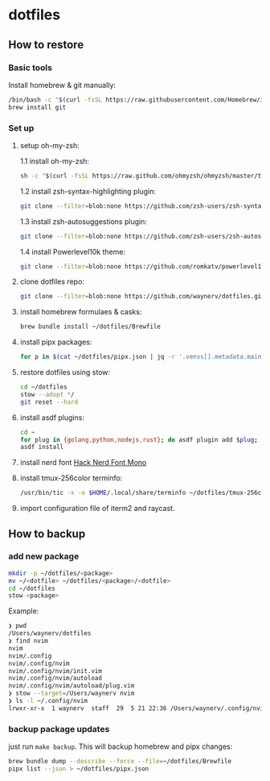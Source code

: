 # dotfiles

## How to restore

### Basic tools

Install homebrew & git manually:
```bash
/bin/bash -c "$(curl -fsSL https://raw.githubusercontent.com/Homebrew/install/HEAD/install.sh)"
brew install git 
```

### Set up

1. setup oh-my-zsh:

    1.1 install oh-my-zsh:
    ```bash
    sh -c "$(curl -fsSL https://raw.github.com/ohmyzsh/ohmyzsh/master/tools/install.sh)"
    ```
    1.2 install zsh-syntax-highlighting plugin:
    ```bash
    git clone --filter=blob:none https://github.com/zsh-users/zsh-syntax-highlighting.git ${ZSH_CUSTOM:-~/.oh-my-zsh/custom}/plugins/zsh-syntax-highlighting
    ```
    1.3 install zsh-autosuggestions plugin:
    ```bash
    git clone --filter=blob:none https://github.com/zsh-users/zsh-autosuggestions ${ZSH_CUSTOM:-~/.oh-my-zsh/custom}/plugins/zsh-autosuggestions
    ```
    1.4 install Powerlevel10k theme:
    ```bash
    git clone --filter=blob:none https://github.com/romkatv/powerlevel10k.git ${ZSH_CUSTOM:-$HOME/.oh-my-zsh/custom}/themes/powerlevel10k
    ```

2. clone dotfiles repo:

    ```bash
    git clone --filter=blob:none https://github.com/waynerv/dotfiles.git ~/dotfiles 
    ```

3. install homebrew formulaes & casks:

    ```bash
    brew bundle install ~/dotfiles/Brewfile
    ```

4. install pipx packages:

    ```bash
    for p in $(cat ~/dotfiles/pipx.json | jq -r '.venvs[].metadata.main_package.package_or_url'); do pipx install --index-url https://pypi.tuna.tsinghua.edu.cn/simple $p; done
    ```

5. restore dotfiles using stow:

    ```bash
    cd ~/dotfiles
    stow --adopt */
    git reset --hard
    ```

6. install asdf plugins:

    ```bash
    cd ~
    for plug in {golang,python,nodejs,rust}; do asdf plugin add $plug; done
    asdf install
    ```

7. install nerd font [Hack Nerd Font Mono](https://github.com/ryanoasis/nerd-fonts/releases/download/v3.0.2/Hack.zip)

8. install tmux-256color terminfo:
    
    ```bash
    /usr/bin/tic -x -o $HOME/.local/share/terminfo ~/dotfiles/tmux-256color.src
    ```

9. import configuration file of iterm2 and raycast.

## How to backup

### add new package

```bash
mkdir -p ~/dotfiles/<package>
mv ~/<dotfile> ~/dotfiles/<package>/<dotfile>
cd ~/dotfiles
stow <package>
```
Example:
```bash
❯ pwd
/Users/waynerv/dotfiles
❯ find nvim
nvim
nvim/.config
nvim/.config/nvim
nvim/.config/nvim/init.vim
nvim/.config/nvim/autoload
nvim/.config/nvim/autoload/plug.vim
❯ stow --target=/Users/waynerv nvim
❯ ls -l ~/.config/nvim
lrwxr-xr-x  1 waynerv  staff  29  5 21 22:36 /Users/waynerv/.config/nvim -> ../dotfiles/nvim/.config/nvim
```

### backup package updates

just run `make backup`. This will backup homebrew and pipx changes:

```bash
brew bundle dump --describe --force --file=~/dotfiles/Brewfile
pipx list --json > ~/dotfiles/pipx.json
```

